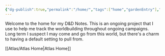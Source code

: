 ```yaml
---
{"dg-publish":true,"permalink":"/home/","tags":["home","gardenEntry"],"dgHomeLink":true,"dgPassFrontmatter":false}
---
```



Welcome to the home for my D&D Notes. This is an ongoing project that I use to help me track the worldbuilding throughout ongoing campaigns. Long term I suspect I may come and go from this world, but there's a charm to having a default setting to pull from.

[[Atlas/Atlas Home|Atlas Home]]





